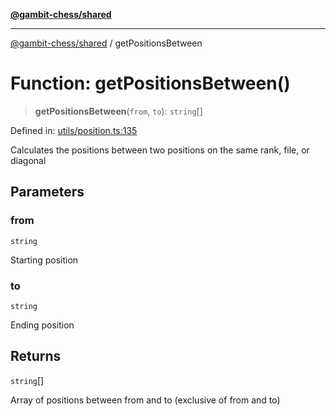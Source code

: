 [**@gambit-chess/shared**](../README.md)

***

[@gambit-chess/shared](../globals.md) / getPositionsBetween

# Function: getPositionsBetween()

> **getPositionsBetween**(`from`, `to`): `string`[]

Defined in: [utils/position.ts:135](https://github.com/cango91/gambit-chess/blob/d79bd73a9b1359341cbe89b368f1eb5b66a60564/shared/src/utils/position.ts#L135)

Calculates the positions between two positions on the same rank, file, or diagonal

## Parameters

### from

`string`

Starting position

### to

`string`

Ending position

## Returns

`string`[]

Array of positions between from and to (exclusive of from and to)
